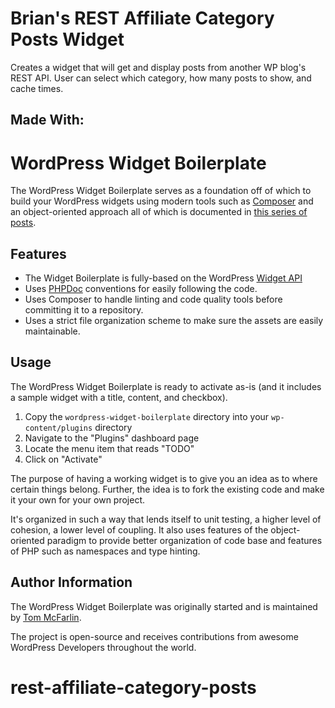 # Brian's REST Affiliate Category Posts Widget
 Creates a widget that will get and display posts from another WP blog's REST API.  User can select which category, how many posts to show, and cache times.


Made With:
-----------------------------------------------------------------------------------------------------------------------------
# WordPress Widget Boilerplate

The WordPress Widget Boilerplate serves as a foundation off of which to build your WordPress widgets using modern tools such as [Composer](https://getcomposer.org/) and an object-oriented approach all of which is documented in [this series of posts](https://tommcfarlin.com/tag/wordpress-widgets-api/).

## Features

* The Widget Boilerplate is fully-based on the WordPress [Widget API](http://codex.wordpress.org/Widgets_API)
* Uses [PHPDoc](http://en.wikipedia.org/wiki/PHPDoc) conventions for easily following the code.
* Uses Composer to handle linting and code quality tools before committing it to a repository.
* Uses a strict file organization scheme to make sure the assets are easily maintainable.

## Usage

The WordPress Widget Boilerplate is ready to activate as-is (and it includes a sample widget with a title, content, and checkbox).

1. Copy the `wordpress-widget-boilerplate` directory into your `wp-content/plugins` directory
2. Navigate to the "Plugins" dashboard page
3. Locate the menu item that reads "TODO"
4. Click on "Activate"

The purpose of having a working widget is to give you an idea as to where certain things belong. Further, the idea is to fork the existing code and make it your own for your own project.

It's organized in such a way that lends itself to unit testing, a higher level of cohesion, a lower level of coupling. It also uses features of the object-oriented paradigm to provide better organization of code base and features of PHP such as namespaces and type hinting.

## Author Information

The WordPress Widget Boilerplate was originally started and is maintained by [Tom McFarlin](https://twitter.com/tommcfarlin/).

The project is open-source and receives contributions from awesome WordPress Developers throughout the world.
# rest-affiliate-category-posts
